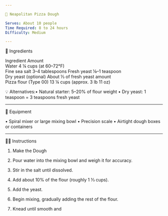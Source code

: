 ```yaml
---

🍕 Neapolitan Pizza Dough

Serves: About 10 people
Time Required: 8 to 24 hours
Difficulty: Medium

---
```


🧂 Ingredients

Ingredient	Amount	
Water	4 ¼ cups (at 60–72°F)	
Fine sea salt	3–4 tablespoons	
Fresh yeast	⅛–1 teaspoon	
Dry yeast (optional)	About ⅓ of fresh yeast amount	
Pizza flour (Type 00)	13 ¼ cups (approx. 3 lb 11 oz)	


💡 Alternatives:• Natural starter: 5–20% of flour weight
• Dry yeast: 1 teaspoon = 3 teaspoons fresh yeast


---

🧰 Equipment

• Spiral mixer or large mixing bowl
• Precision scale
• Airtight dough boxes or containers


---

👨‍🍳 Instructions

1. Make the Dough

1. Pour water into the mixing bowl and weigh it for accuracy.
2. Stir in the salt until dissolved.
3. Add about 10% of the flour (roughly 1 ⅓ cups).
4. Add the yeast.
5. Begin mixing, gradually adding the rest of the flour.
6. Knead until smooth and
